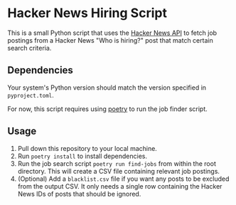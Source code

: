 # Hacker News Hiring Script

This is a small Python script that uses the [Hacker News API](https://github.com/HackerNews/API) to fetch job postings from a Hacker News "Who is hiring?" post that match certain search criteria.

## Dependencies

Your system's Python version should match the version specified in `pyproject.toml`.

For now, this script requires using [poetry](https://python-poetry.org/) to run the job finder script.

## Usage

1. Pull down this repository to your local machine.
1. Run `poetry install` to install dependencies.
1. Run the job search script `poetry run find-jobs` from within the root directory. This will create a CSV file containing relevant job postings.
1. (Optional) Add a `blacklist.csv` file if you want any posts to be excluded from the output CSV. It only needs a single row containing the Hacker News IDs of posts that should be ignored.
